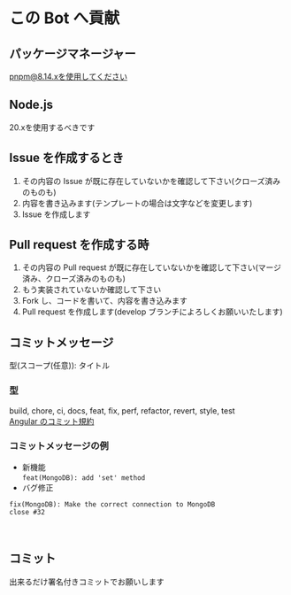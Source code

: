 # この Bot へ貢献

## パッケージマネージャー

pnpm@8.14.xを使用してください

## Node.js

20.xを使用するべきです

## Issue を作成するとき

1. その内容の Issue が既に存在していないかを確認して下さい(クローズ済みのものも)
2. 内容を書き込みます(テンプレートの場合は文字などを変更します)
3. Issue を作成します

## Pull request を作成する時

1. その内容の Pull request が既に存在していないかを確認して下さい(マージ済み、クローズ済みのものも)
2. もう実装されていないか確認して下さい
3. Fork し、コードを書いて、内容を書き込みます
4. Pull request を作成します(develop ブランチによろしくお願いいたします)

## コミットメッセージ

型(スコープ(任意)): タイトル

### 型

build, chore, ci, docs, feat, fix, perf, refactor, revert, style, test<br/>
[Angular のコミット規約](https://github.com/angular/angular/blob/main/CONTRIBUTING.md#type)

### コミットメッセージの例

- 新機能<br>
  `feat(MongoDB): add 'set' method`<br>
- バグ修正

```
fix(MongoDB): Make the correct connection to MongoDB
close #32
```

<br>

## コミット

出来るだけ署名付きコミットでお願いします
